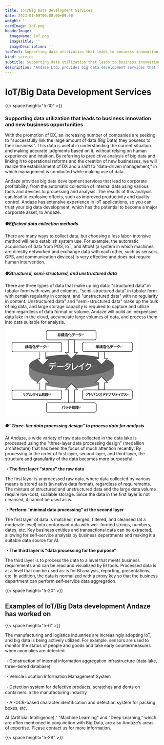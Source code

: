 ```yaml
---
title: IoT/Big Data Development Services
date: 2023-01-09T00:00:00+09:00
weight: ''
cardImage: IoT.png
headerImage:
  imageName: IoT.png
  imageTitle: ''
  imageDescription: ''
topText: Supporting data utilization that leads to business innovation and new business opportunities
kind: service
subtitle: Supporting data utilization that leads to business innovation and new business opportunities
description: "Andaze Ltd. provides big data development services that lead to corporate profitability, from automatic collection of in-house data using various tools and devices to processing and analysis. Andaze has a wealth of experience in IoT applications, so you can trust your big data development, which has the potential to become a major corporate asset, to Andaze."
---
```

# **IoT/Big Data Development Services**

{{< space height="h-10" >}}

### Supporting data utilization that leads to business innovation and new business opportunities

With the promotion of DX, an increasing number of companies are seeking to "successfully link the large amount of data (Big Data) they possess to their business". This data is useful in understanding the current situation and making accurate judgments based on it, without relying on human experience and intuition. By referring to predictive analysis of big data and linking it to operational reforms and the creation of new businesses, we will realize the establishment of DX and a shift to "data-driven management," in which management is conducted while making use of data.

Andaze provides big data development services that lead to corporate profitability, from the automatic collection of internal data using various tools and devices to processing and analysis. The results of this analysis can lead to explosive effects, such as improved productivity and quality control. Andaze has extensive experience in IoT applications, so you can trust your big data development, which has the potential to become a major corporate asset, to Andaze.

##### ●Efficient data collection methods

There are many ways to collect data, but choosing a less labor-intensive method will help establish system use. For example, the automatic acquisition of data from POS, IoT, and MtoM (a system in which machines are directly networked and exchange data with each other, such as sensors, GPS, and communication devices) is very effective and does not require human intervention.

##### ●Structured, semi-structured, and unstructured data

There are three types of data that make up big data: "structured data" in tabular form with rows and columns, "semi-structured data" in tabular form with certain regularity in content, and "unstructured data" with no regularity in content. Unstructured data" and "semi-structured data" make up the bulk of big data, and large storage capacity is required to capture and utilize them regardless of data format or volume. Andaze will build an inexpensive data lake in the cloud, accumulate large volumes of data, and process them into data suitable for analysis.

![](/2.png)

##### ●"Three-tier data processing design" to process data for analysis

At Andaze, a wide variety of raw data collected in the data lake is processed using the "three-layer data processing design" (medallion architecture) that has been the focus of much attention recently. By processing in the order of first layer, second layer, and third layer, the structure and granularity of the data becomes more purposeful.

**・The first layer "stores" the raw data**

The first layer is unprocessed raw data, where data collected by various means is stored as is (in native data format), regardless of requirements. The mixture of structured and unstructured data and the large data volume require low-cost, scalable storage. Since the data in the first layer is not cleansed, it cannot be used as is.

**・Perform "minimal data processing" at the second layer**

The first layer of data is matched, merged, filtered, and cleansed (at a moderate level) into conformant data with well-formed strings, numbers, dates, etc. Key business entities and transactional data can be extracted, allowing for self-service analysis by business departments and making it a suitable data source for AI.

**・The third layer is "data processing for the purpose"**

The third layer is to process the data to a level that meets business requirements and can be read and visualized by BI tools. Processed data is at a level that can be used as-is for BI analysis, reporting, presentations, etc. In addition, the data is normalized with a proxy key so that the business department can perform self-service data aggregation.

{{< space height="h-20" >}}

## Examples of IoT/Big Data development Andaze has worked on

{{< space height="h-6" >}}

The manufacturing and logistics industries are increasingly adopting IoT, and big data is being actively utilized. For example, sensors are used to monitor the status of people and goods and take early countermeasures when anomalies are detected.

・Construction of internal information aggregation infrastructure (data lake, three-tiered database)

・Vehicle Location Information Management System

・Detection system for defective products, scratches and dents on containers in the manufacturing industry

・AI-OCR-based character identification and detection system for packing boxes, etc.

AI (Artificial Intelligence)," "Machine Learning" and "Deep Learning," which are often mentioned in conjunction with Big Data, are also Andaze's areas of expertise. Please contact us for more information.

{{< space height="h-28" >}}